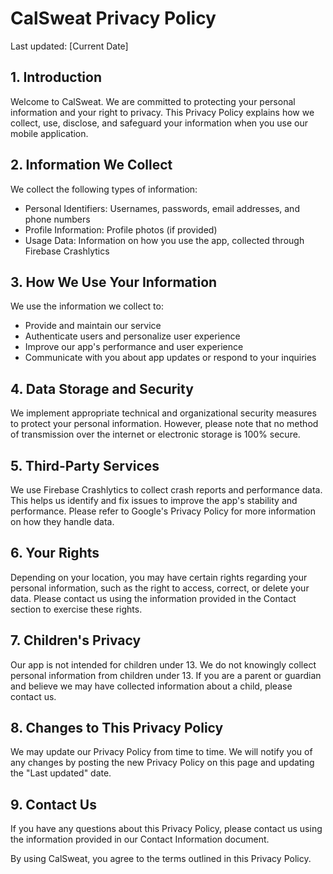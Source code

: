 # CalSweat Privacy Policy

Last updated: [Current Date]

## 1. Introduction

Welcome to CalSweat. We are committed to protecting your personal information and your right to privacy. This Privacy Policy explains how we collect, use, disclose, and safeguard your information when you use our mobile application.

## 2. Information We Collect

We collect the following types of information:

- Personal Identifiers: Usernames, passwords, email addresses, and phone numbers
- Profile Information: Profile photos (if provided)
- Usage Data: Information on how you use the app, collected through Firebase Crashlytics

## 3. How We Use Your Information

We use the information we collect to:

- Provide and maintain our service
- Authenticate users and personalize user experience
- Improve our app's performance and user experience
- Communicate with you about app updates or respond to your inquiries

## 4. Data Storage and Security

We implement appropriate technical and organizational security measures to protect your personal information. However, please note that no method of transmission over the internet or electronic storage is 100% secure.

## 5. Third-Party Services

We use Firebase Crashlytics to collect crash reports and performance data. This helps us identify and fix issues to improve the app's stability and performance. Please refer to Google's Privacy Policy for more information on how they handle data.

## 6. Your Rights

Depending on your location, you may have certain rights regarding your personal information, such as the right to access, correct, or delete your data. Please contact us using the information provided in the Contact section to exercise these rights.

## 7. Children's Privacy

Our app is not intended for children under 13. We do not knowingly collect personal information from children under 13. If you are a parent or guardian and believe we may have collected information about a child, please contact us.

## 8. Changes to This Privacy Policy

We may update our Privacy Policy from time to time. We will notify you of any changes by posting the new Privacy Policy on this page and updating the "Last updated" date.

## 9. Contact Us

If you have any questions about this Privacy Policy, please contact us using the information provided in our Contact Information document.

By using CalSweat, you agree to the terms outlined in this Privacy Policy.
